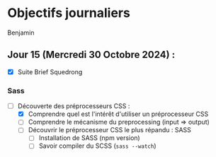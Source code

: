 # Objectifs journaliers

Benjamin

## Jour 15 (Mercredi 30 Octobre 2024) :

- [x] Suite Brief Squedrong

### Sass

- [ ] Découverte des préprocesseurs CSS :
  - [x] Comprendre quel est l'intérêt d'utiliser un préprocesseur CSS
  - [ ] Comprendre le mécanisme du preprocessing (input => output)
  - [ ] Découvrir le préprocesseur CSS le plus répandu : SASS
    - [ ] Installation de SASS (npm version)
    - [ ] Savoir compiler du SCSS (`sass --watch`)
